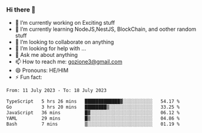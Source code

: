 ### Hi there 👋

<!--
**charlieScript/charlieScript** is a ✨ _special_ ✨ repository because its `README.md` (this file) appears on your GitHub profile.

Here are some ideas to get you started: -->

- 🔭 I’m currently working on Exciting stuff
- 🌱 I’m currently learning NodeJS,NestJS, BlockChain, and oother random stuff
- 👯 I’m looking to collaborate on anything
- 🤔 I’m looking for help with ...
- 💬 Ask me about anything
- 📫 How to reach me: gozione3@gmail.com
- 😄 Pronouns: HE/HIM
- ⚡ Fun fact: 
<!--START_SECTION:waka-->

```txt
From: 11 July 2023 - To: 18 July 2023

TypeScript   5 hrs 26 mins   █████████████▓░░░░░░░░░░░   54.17 %
Go           3 hrs 20 mins   ████████▒░░░░░░░░░░░░░░░░   33.25 %
JavaScript   36 mins         █▓░░░░░░░░░░░░░░░░░░░░░░░   06.12 %
YAML         29 mins         █▒░░░░░░░░░░░░░░░░░░░░░░░   04.86 %
Bash         7 mins          ▒░░░░░░░░░░░░░░░░░░░░░░░░   01.19 %
```

<!--END_SECTION:waka-->
